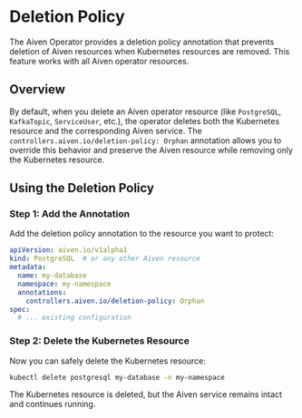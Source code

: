 # Deletion Policy

The Aiven Operator provides a deletion policy annotation that prevents deletion of Aiven resources when Kubernetes resources are removed. This feature works with all Aiven operator resources.

## Overview

By default, when you delete an Aiven operator resource (like `PostgreSQL`, `KafkaTopic`, `ServiceUser`, etc.), the operator deletes both the Kubernetes resource and the corresponding Aiven service. The `controllers.aiven.io/deletion-policy: Orphan` annotation allows you to override this behavior and preserve the Aiven resource while removing only the Kubernetes resource.

## Using the Deletion Policy

### Step 1: Add the Annotation

Add the deletion policy annotation to the resource you want to protect:

```yaml
apiVersion: aiven.io/v1alpha1
kind: PostgreSQL  # or any other Aiven resource
metadata:
  name: my-database
  namespace: my-namespace
  annotations:
    controllers.aiven.io/deletion-policy: Orphan
spec:
  # ... existing configuration
```

### Step 2: Delete the Kubernetes Resource

Now you can safely delete the Kubernetes resource:

```bash
kubectl delete postgresql my-database -n my-namespace
```

The Kubernetes resource is deleted, but the Aiven service remains intact and continues running.